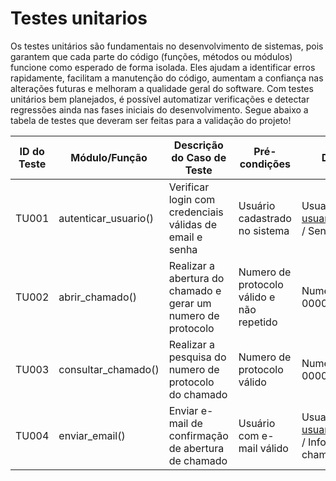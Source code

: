 # **Testes unitarios**

Os testes unitários são fundamentais no desenvolvimento de sistemas, pois garantem que cada parte do código (funções, métodos ou módulos) funcione como esperado de forma isolada. Eles ajudam a identificar erros rapidamente, facilitam a manutenção do código, aumentam a confiança nas alterações futuras e melhoram a qualidade geral do software. Com testes unitários bem planejados, é possível automatizar verificações e detectar regressões ainda nas fases iniciais do desenvolvimento. Segue abaixo a tabela de testes que deveram ser feitas para a validação do projeto!

| ID do Teste | Módulo/Função         | Descrição do Caso de Teste                                                    | Pré-condições                             | Dados de Entrada                                                            | Resultado Esperado                                 | Critério de Aceitação                         | Prioridade | Responsável | Status              |
|-------------|------------------------|-------------------------------------------------------------------------------|-------------------------------------------|------------------------------------------------------------------------------|---------------------------------------------------|------------------------------------------------|------------|-------------|---------------------|
| TU001       | autenticar_usuario()   | Verificar login com credenciais válidas de email e senha                     | Usuário cadastrado no sistema             | Usuario: usuariodasilva@gmail.com / Senha: Usuario123                      | Acesso a tela menu principal                       | Notificação de login concluido com sucesso     | Alta       | Breno       | Em desenvolvimento  |
| TU002       | abrir_chamado()        | Realizar a abertura do chamado e gerar um numero de protocolo                | Numero de protocolo válido e não repetido | Numero de protocolo: 00000001                                              | numero de protocolo gerado                          | Exibir informações do chamado com validas      | Alta       | Jonas       | Em desenvolvimento  |
| TU003       | consultar_chamado()    | Realizar a pesquisa do numero de protocolo do chamado                        | Numero de protocolo válido                | Numero de protocolo: 00000001                                              | Retorna informações referente ao chamado.           | Exibir informações do chamado com validas      | Médio       | Rodrigo     | Em desenvolvimento  |
| TU004       | enviar_email()         | Enviar e-mail de confirmação de abertura de chamado                          | Usuário com e-mail válido                 | Usuario: usuariodasilva@gmail.com / Informações do chamado                 | Retorna status de envio: 'sucesso'                 | Retorna confirmaçãp Http 200                   | Alta       | João        | Em desenvolvimento  |
